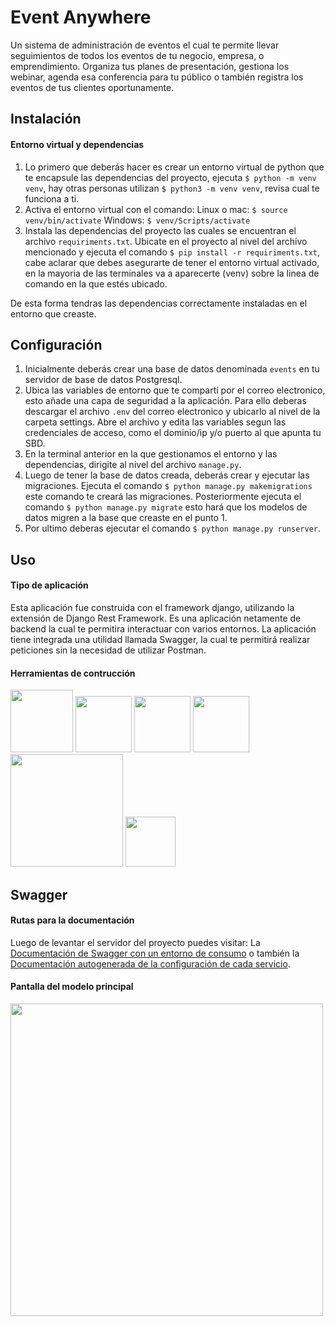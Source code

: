 # Event Anywhere
Un sistema de administración de eventos el cual te permite llevar seguimientos de todos los eventos de tu negocio, empresa, o emprendimiento. Organiza tus planes de presentación, gestiona los webinar, agenda esa conferencia para tu público o también registra los eventos de tus clientes oportunamente.

## Instalación
#### Entorno virtual y dependencias
1. Lo primero que deberás hacer es crear un entorno virtual de python que te encapsule las dependencias del proyecto, ejecuta `$ python -m venv venv`, hay otras personas utilizan `$ python3 -m venv venv`, revisa cual te funciona a ti.
2. Activa el entorno virtual con el comando:
  Linux o mac: `$ source venv/bin/activate`
  Windows: `$ venv/Scripts/activate`
3. Instala las dependencias del proyecto las cuales se encuentran el archivo `requiriments.txt`. Ubicate en el proyecto al nivel del archivo mencionado y ejecuta el comando `$ pip install -r requiriments.txt`, cabe aclarar que debes asegurarte de tener el entorno virtual activado, en la mayoria de las terminales va a aparecerte (venv) sobre la linea de comando en la que estés ubicado.

De esta forma tendras las dependencias correctamente instaladas en el entorno que creaste.

## Configuración
1. Inicialmente deberás crear una base de datos denominada `events` en tu servidor de base de datos Postgresql.
2. Ubica las variables de entorno que te compartí por el correo electronico, esto añade una capa de seguridad a la aplicación. Para ello deberas descargar el archivo `.env` del correo electronico y ubicarlo al nivel de la carpeta settings. Abre el archivo y edita las variables segun las credenciales de acceso, como el dominio/ip y/o puerto al que apunta tu SBD.
3. En la terminal anterior en la que gestionamos el entorno y las dependencias, dirigite al nivel del archivo `manage.py`.
4. Luego de tener la base de datos creada, deberás crear y ejecutar las migraciones. Ejecuta el comando `$ python manage.py makemigrations` este comando te creará las migraciones. Posteriormente ejecuta el comando `$ python manage.py migrate` esto hará que los modelos de datos migren a la base que creaste en el punto 1. 
5. Por ultimo deberas ejecutar el comando `$ python manage.py runserver`.

## Uso
#### Tipo de aplicación
Esta aplicación fue construida con el framework django, utilizando la extensión de Django Rest Framework. Es una aplicación netamente de backend la cual te permitira interactuar con varios entornos. La aplicación tiene integrada una utilidad llamada Swagger, la cual te permitirá realizar peticiones sin la necesidad de utilizar Postman.

#### Herramientas de contrucción
<p align="left">
<img src="https://github.com/sebastiannarvaez23/event-anywhere/assets/88569352/d96abd89-7804-4fa5-816c-5ea41e8100ab" width="100" />
<img src="https://static-00.iconduck.com/assets.00/git-icon-1024x1024-pqp7u4hl.png" width="auto" height="90">
<img src="https://user-images.githubusercontent.com/88569352/218375255-d9a28190-10e2-44ad-b13d-721292e46815.png" width="90">
  <img src="https://github.com/sebastiannarvaez23/warehouse-anywhere-bk/assets/88569352/d7ab32ec-c4bc-4eb7-8e08-6ad6dfa3a3a2" width="auto" height="90">
<img src="https://www.django-rest-framework.org/img/logo.png" width="180">
<img src="https://user-images.githubusercontent.com/88569352/229976087-c6d3eba8-ef91-4ff4-8260-a8f38a88093e.png" width="auto" height="80">
</p>

## Swagger
#### Rutas para la documentación
Luego de levantar el servidor del proyecto puedes visitar:
La [Documentación de Swagger con un entorno de consumo](http://localhost:8000/redoc/) o también la 
[Documentación autogenerada de la configuración de cada servicio](http://localhost:8000/docs/).

#### Pantalla del modelo principal
<img src="https://github.com/sebastiannarvaez23/event-anywhere/assets/88569352/1bbfde6d-1a94-44ab-b009-b04a85b025fa" width="500" />
